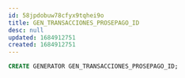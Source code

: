 ```yaml
---
id: 58jpdobuw78cfyx9tqhei9o
title: GEN_TRANSACCIONES_PROSEPAGO_ID
desc: null
updated: 1684912751
created: 1684912751
---
```



```sql
CREATE GENERATOR GEN_TRANSACCIONES_PROSEPAGO_ID;
```
